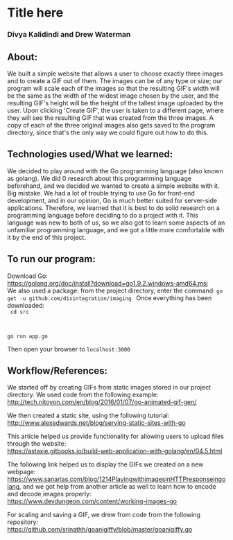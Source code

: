 <h1>
Title here
</h1>
<h3> Divya Kalidindi and Drew Waterman </h3>

<h2>
About:   
</h2>
We built a simple website that allows a user to choose exactly three images and to create a GIF out of them. The images can be of any type or size; our program will scale each of the images so that the resulting GIF's width will be the same as the width of the widest image chosen by the user, and the resulting GIF's height will be the height of the tallest image uploaded by the user. Upon clicking 'Create GIF', the user is taken to a different page, where they will see the resulting GIF that was created from the three images. A copy of each of the three original images also gets saved to the program directory, since that's the only way we could figure out how to do this.  


<h2>
Technologies used/What we learned:  
</h2>
We decided to play around with the Go programming language (also known as golang). We did 0 research about this programming language beforehand, and we decided we wanted to create a simple website with it. Big mistake. We had a lot of trouble trying to use Go for front-end development, and in our opinion, Go is much better suited for server-side applications. Therefore, we learned that it is best to do solid research on a programming language before deciding to do a project with it. This language was new to both of us, so we also got to learn some aspects of an unfamiliar programming language, and we got a little more comfortable with it by the end of this project.  

<h2>
To run our program:  
</h2>

Download Go:  
https://golang.org/doc/install?download=go1.9.2.windows-amd64.msi   
We also used a package: from the project directory, enter the command: <code>go get -u github.com/disintegration/imaging  </code>
Once everything has been downloaded:  
<code>
cd src  
</code>  
  
<code>
go run app.go
</code>  

Then open your browser to `localhost:3000`  

<h2>
Workflow/References:  
</h2>

We started off by creating GIFs from static images stored in our project directory. We used code from the following example:  
http://tech.nitoyon.com/en/blog/2016/01/07/go-animated-gif-gen/

We then created a static site, using the following tutorial:  
http://www.alexedwards.net/blog/serving-static-sites-with-go  

This article helped us provide functionality for allowing users to upload files through the website:  
https://astaxie.gitbooks.io/build-web-application-with-golang/en/04.5.html  

The following link helped us to display the GIFs we created on a new webpage:  
https://www.sanarias.com/blog/1214PlayingwithimagesinHTTPresponseingolang, and we got help from another article as well to learn how to encode and decode images properly: https://www.devdungeon.com/content/working-images-go  

For scaling and saving a GIF, we drew from code from the following repository:  
https://github.com/srinathh/goanigiffy/blob/master/goanigiffy.go
